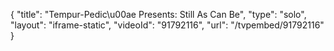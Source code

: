 {
    "title": "Tempur-Pedic\u00ae Presents: Still As Can Be",
    "type": "solo",
    "layout": "iframe-static",
    "videoId": "91792116",
    "url": "\/tvpembed\/91792116"
}